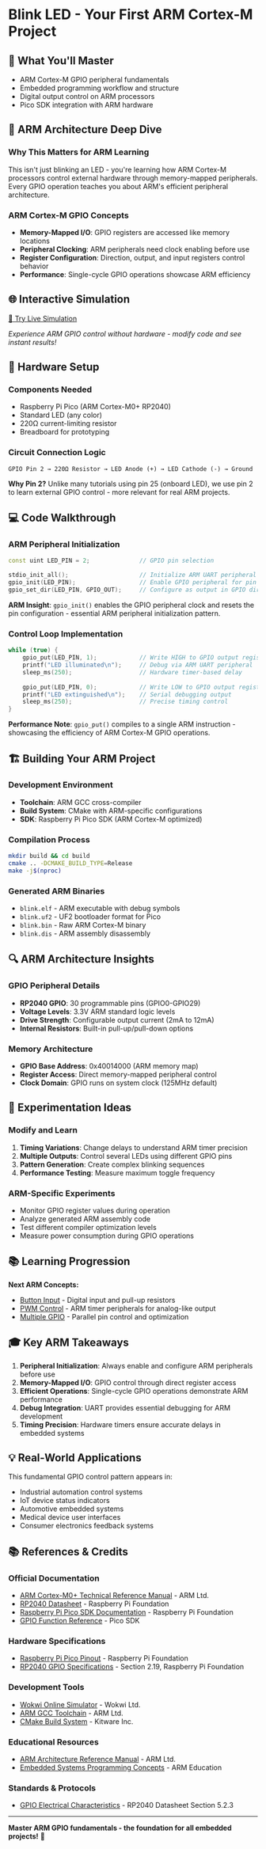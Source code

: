 # Blink LED - Your First ARM Cortex-M Project

## 🎯 What You'll Master

- ARM Cortex-M GPIO peripheral fundamentals
- Embedded programming workflow and structure
- Digital output control on ARM processors
- Pico SDK integration with ARM hardware

## 🧠 ARM Architecture Deep Dive

### Why This Matters for ARM Learning
This isn't just blinking an LED - you're learning how ARM Cortex-M processors control external hardware through memory-mapped peripherals. Every GPIO operation teaches you about ARM's efficient peripheral architecture.

### ARM Cortex-M GPIO Concepts
- **Memory-Mapped I/O**: GPIO registers are accessed like memory locations
- **Peripheral Clocking**: ARM peripherals need clock enabling before use
- **Register Configuration**: Direction, output, and input registers control behavior
- **Performance**: Single-cycle GPIO operations showcase ARM efficiency

## 🌐 Interactive Simulation

[🚀 Try Live Simulation](https://wokwi.com/projects/your-project-id)

*Experience ARM GPIO control without hardware - modify code and see instant results!*

## 🔧 Hardware Setup

### Components Needed
- Raspberry Pi Pico (ARM Cortex-M0+ RP2040)
- Standard LED (any color)
- 220Ω current-limiting resistor
- Breadboard for prototyping

### Circuit Connection Logic
```
GPIO Pin 2 → 220Ω Resistor → LED Anode (+) → LED Cathode (-) → Ground
```

**Why Pin 2?** Unlike many tutorials using pin 25 (onboard LED), we use pin 2 to learn external GPIO control - more relevant for real ARM projects.

## 💻 Code Walkthrough

### ARM Peripheral Initialization
```cpp
const uint LED_PIN = 2;              // GPIO pin selection

stdio_init_all();                    // Initialize ARM UART peripheral
gpio_init(LED_PIN);                  // Enable GPIO peripheral for pin 2
gpio_set_dir(LED_PIN, GPIO_OUT);     // Configure as output in GPIO direction register
```

**ARM Insight**: `gpio_init()` enables the GPIO peripheral clock and resets the pin configuration - essential ARM peripheral initialization pattern.

### Control Loop Implementation
```cpp
while (true) {
    gpio_put(LED_PIN, 1);            // Write HIGH to GPIO output register
    printf("LED illuminated\n");     // Debug via ARM UART peripheral
    sleep_ms(250);                   // Hardware timer-based delay
    
    gpio_put(LED_PIN, 0);            // Write LOW to GPIO output register  
    printf("LED extinguished\n");    // Serial debugging output
    sleep_ms(250);                   // Precise timing control
}
```

**Performance Note**: `gpio_put()` compiles to a single ARM instruction - showcasing the efficiency of ARM Cortex-M GPIO operations.

## 🏗️ Building Your ARM Project

### Development Environment
- **Toolchain**: ARM GCC cross-compiler
- **Build System**: CMake with ARM-specific configurations
- **SDK**: Raspberry Pi Pico SDK (ARM Cortex-M optimized)

### Compilation Process
```bash
mkdir build && cd build
cmake .. -DCMAKE_BUILD_TYPE=Release
make -j$(nproc)
```

### Generated ARM Binaries
- `blink.elf` - ARM executable with debug symbols
- `blink.uf2` - UF2 bootloader format for Pico
- `blink.bin` - Raw ARM Cortex-M binary
- `blink.dis` - ARM assembly disassembly

## 🔍 ARM Architecture Insights

### GPIO Peripheral Details
- **RP2040 GPIO**: 30 programmable pins (GPIO0-GPIO29)
- **Voltage Levels**: 3.3V ARM standard logic levels
- **Drive Strength**: Configurable output current (2mA to 12mA)
- **Internal Resistors**: Built-in pull-up/pull-down options

### Memory Architecture
- **GPIO Base Address**: 0x40014000 (ARM memory map)
- **Register Access**: Direct memory-mapped peripheral control
- **Clock Domain**: GPIO runs on system clock (125MHz default)

## 🚀 Experimentation Ideas

### Modify and Learn
1. **Timing Variations**: Change delays to understand ARM timer precision
2. **Multiple Outputs**: Control several LEDs using different GPIO pins
3. **Pattern Generation**: Create complex blinking sequences
4. **Performance Testing**: Measure maximum toggle frequency

### ARM-Specific Experiments
- Monitor GPIO register values during operation
- Analyze generated ARM assembly code
- Test different compiler optimization levels
- Measure power consumption during GPIO operations

## 📚 Learning Progression

**Next ARM Concepts:**
- [Button Input](../button-input/) - Digital input and pull-up resistors
- [PWM Control](../../basic/02-pwm-basics/) - ARM timer peripherals for analog-like output
- [Multiple GPIO](../../basic/01-gpio-control/) - Parallel pin control and optimization

## 🎓 Key ARM Takeaways

1. **Peripheral Initialization**: Always enable and configure ARM peripherals before use
2. **Memory-Mapped I/O**: GPIO control through direct register access
3. **Efficient Operations**: Single-cycle GPIO operations demonstrate ARM performance
4. **Debug Integration**: UART provides essential debugging for ARM development
5. **Timing Precision**: Hardware timers ensure accurate delays in embedded systems

## 💡 Real-World Applications

This fundamental GPIO control pattern appears in:
- Industrial automation control systems
- IoT device status indicators  
- Automotive embedded systems
- Medical device user interfaces
- Consumer electronics feedback systems

## 📚 References & Credits

### Official Documentation
- [ARM Cortex-M0+ Technical Reference Manual](https://developer.arm.com/documentation/ddi0484/latest/) - ARM Ltd.
- [RP2040 Datasheet](https://datasheets.raspberrypi.com/rp2040/rp2040-datasheet.pdf) - Raspberry Pi Foundation
- [Raspberry Pi Pico SDK Documentation](https://raspberrypi.github.io/pico-sdk-doxygen/) - Raspberry Pi Foundation
- [GPIO Function Reference](https://raspberrypi.github.io/pico-sdk-doxygen/group__hardware__gpio.html) - Pico SDK

### Hardware Specifications
- [Raspberry Pi Pico Pinout](https://datasheets.raspberrypi.com/pico/Pico-R3-A4-Pinout.pdf) - Raspberry Pi Foundation
- [RP2040 GPIO Specifications](https://datasheets.raspberrypi.com/rp2040/rp2040-datasheet.pdf#page=12) - Section 2.19, Raspberry Pi Foundation

### Development Tools
- [Wokwi Online Simulator](https://wokwi.com/) - Wokwi Ltd.
- [ARM GCC Toolchain](https://developer.arm.com/tools-and-software/open-source-software/developer-tools/gnu-toolchain/gnu-rm) - ARM Ltd.
- [CMake Build System](https://cmake.org/) - Kitware Inc.

### Educational Resources
- [ARM Architecture Reference Manual](https://developer.arm.com/documentation/ddi0403/latest/) - ARM Ltd.
- [Embedded Systems Programming Concepts](https://www.arm.com/resources/education/books) - ARM Education

### Standards & Protocols
- [GPIO Electrical Characteristics](https://datasheets.raspberrypi.com/rp2040/rp2040-datasheet.pdf#page=656) - RP2040 Datasheet Section 5.2.3

---

**Master ARM GPIO fundamentals - the foundation for all embedded projects!** 🚀
